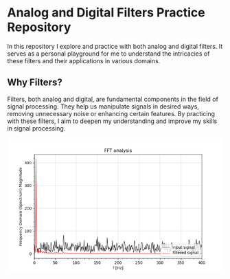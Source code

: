 # Analog and Digital Filters Practice Repository

In this repository I explore and practice with both analog and digital filters. It serves as a personal playground for me to understand the intricacies of these filters and their applications in various domains.

## Why Filters?

Filters, both analog and digital, are fundamental components in the field of signal processing. They help us manipulate signals in desired ways, removing unnecessary noise or enhancing certain features. By practicing with these filters, I aim to deepen my understanding and improve my skills in signal processing.

![alt text](https://github.com/Sara-a-r/Digital-filter/blob/main/digital%20LowPass%20filter/figure/fft_analysis_filtered_gauss.png)
